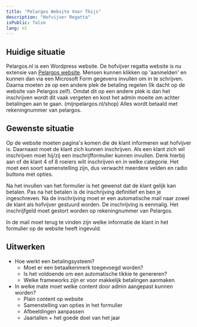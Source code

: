 ```yaml
---
title: "Pelargos Website Voor Thijs"
description: "Hofvijver Regatta"
isPublic: false
lang: nl
---
```


## Huidige situatie
Pelargos.nl is een Wordpress website. De hofvijver regatta website is nu
extensie van [Pelargos website](https://pelargos.nl/hofvijverregatta). Mensen
kunnen klikken op 'aanmelden' en kunnen dan via een Microsoft Form gegevens
invullen om in te schrijven. Daarna moeten ze op een andere plek de betaling
regelen (Ik dacht op de website van Pelargos zelf). Omdat dit op een andere
plek is dan het inschrijven wordt dit vaak vergeten en kost het admin moeite
om achter betalingen aan te gaan.
(mijnpelargos.nl/shop)
Alles wordt betaald met rekeningnummer van pelargos.

## Gewenste situatie
Op de website moeten pagina's komen die de klant informeren wat hofvijver is.
Daarnaast moet de klant zich kunnen inschrijven. Als een klant zich wil inschrijven
moet hij/zij een inschrijfformulier kunnen invullen. Denk hierbij aan of de
klant 4 of 8 roeiers wilt inschrijven en in welke categorie. Het moet een soort
samenstelling zijn, dus verwacht meerdere velden en radio buttons met opties.

Na het invullen van het formulier is het gewenst dat de klant gelijk kan
betalen. Pas na het betalen is de inschrijving definitief en ben je ingeschreven.
Na de inschrijving moet er een automatische mail naar zowel de klant als
hofvijver gestuurd worden. De inschrijving is eenmalig.
Het inschrijfgeld moet gestort worden op rekeningnummer van Pelargos.

In de mail moet terug te vinden zijn welke informatie de klant in het
formulier op de website heeft ingevuld.

## Uitwerken
* Hoe werkt een betalingsysteem?
  * Moet er een betaalkenmerk toegevoegd worden?
  * Is het voldoende om een automatische tikkie te genereren? 
  * Welke frameworks zijn er voor makkelijk betalingen aanmaken
* In welke mate moet welke content door admin aangepast kunnen worden?
  * Plain content op website
  * Samenstelling van opties in het formulier
  * Afbeeldingen aanpassen
  * Jaartallen + het goede doel van het jaar
